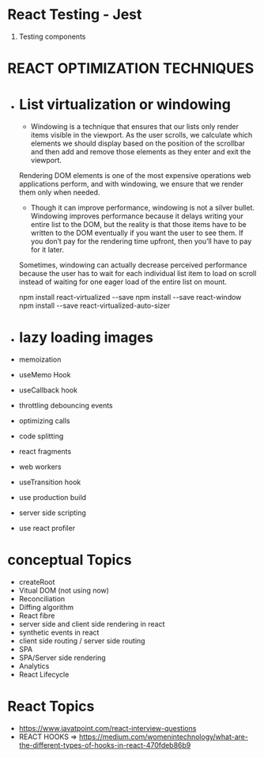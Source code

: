 # React Testing - Jest

1. Testing components

# REACT OPTIMIZATION TECHNIQUES

- # List virtualization or windowing 
    - Windowing is a technique that ensures that our lists only render items visible in the viewport.
    As the user scrolls, we calculate which elements we should display based on the position of the scrollbar and then add and remove those elements as they enter and exit the viewport.

    Rendering DOM elements is one of the most expensive operations web applications perform, and with windowing, we ensure that we render them only when needed.

    - Though it can improve performance, windowing is not a silver bullet. Windowing improves performance because it delays writing your entire list to the DOM, but the reality is that those items have to be written to the DOM eventually if you want the user to see them. If you don’t pay for the rendering time upfront, then you’ll have to pay for it later.

    Sometimes, windowing can actually decrease perceived performance because the user has to wait for each individual list item to load on scroll instead of waiting for one eager load of the entire list on mount.
    
    npm install react-virtualized --save
    npm install --save react-window
    npm install --save react-virtualized-auto-sizer

- # lazy loading images
- memoization
- useMemo Hook
- useCallback hook
- throttling debouncing events
- optimizing calls
- code splitting
- react fragments
- web workers
- useTransition hook
- use production build
- server side scripting
- use react profiler

# conceptual Topics

- createRoot
- Vitual DOM (not using now)
- Reconciliation
- Diffing algorithm
- React fibre
- server side and client side rendering in react
- synthetic events in react
- client side routing / server side routing
- SPA
- SPA/Server side rendering
- Analytics
- React Lifecycle

# React Topics

- https://www.javatpoint.com/react-interview-questions
- REACT HOOKS => https://medium.com/womenintechnology/what-are-the-different-types-of-hooks-in-react-470fdeb86b9
